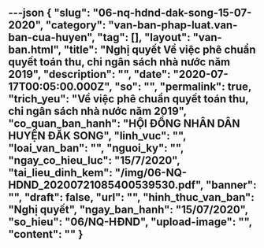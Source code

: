 ---json
{
    "slug": "06-nq-hdnd-dak-song-15-07-2020",
    "category": "van-ban-phap-luat.van-ban-cua-huyen",
    "tag": [],
    "layout": "van-ban.html",
    "title": "Nghị quyết Về việc phê chuẩn quyết toán thu, chi ngân sách nhà nước năm 2019",
    "description": "",
    "date": "2020-07-17T00:05:00.000Z",
    "so": "",
    "permalink": true,
    "trich_yeu": "Về việc phê chuẩn quyết toán thu, chi ngân sách nhà nước năm 2019",
    "co_quan_ban_hanh": "HỘI ĐỒNG NHÂN DÂN HUYỆN ĐẮK SONG",
    "linh_vuc": "",
    "loai_van_ban": "",
    "nguoi_ky": "",
    "ngay_co_hieu_luc": "15/7/2020",
    "tai_lieu_dinh_kem": "/img/06-NQ-HDND_20200721085400539530.pdf",
    "banner": "",
    "draft": false,
    "url": "",
    "hinh_thuc_van_ban": "Nghị quyết",
    "ngay_ban_hanh": "15/07/2020",
    "so_hieu": "06/NQ-HĐND",
    "upload-image": "",
    "__content__": ""
}
---
